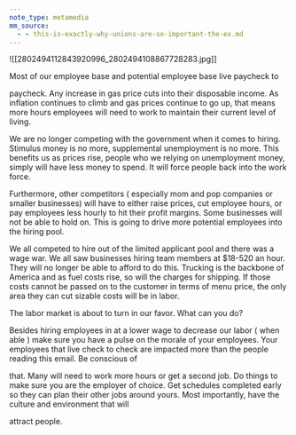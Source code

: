```yaml
---
note_type: metamedia
mm_source:
  - - this-is-exactly-why-unions-are-so-important-the-ex.md
---
```


![[2802494112843920996_2802494108867728283.jpg]]

Most of our employee base and potential employee base live paycheck to

paycheck. Any increase in gas price cuts into their disposable income. As inflation
continues to climb and gas prices continue to go up, that means more hours employees
will need to work to maintain their current level of living.

We are no longer competing with the government when it comes to hiring. Stimulus
money is no more, supplemental unemployment is no more. This benefits us as prices
rise, people who we relying on unemployment money, simply will have less money to
spend. It will force people back into the work force.

Furthermore, other competitors ( especially mom and pop companies or smaller
businesses) will have to either raise prices, cut employee hours, or pay employees less
hourly to hit their profit margins. Some businesses will not be able to hold on. This is
going to drive more potential employees into the hiring pool.

We all competed to hire out of the limited applicant pool and there was a wage war.
We all saw businesses hiring team members at $18-520 an hour. They will no longer be
able to afford to do this. Trucking is the backbone of America and as fuel costs rise, so
will the charges for shipping. If those costs cannot be passed on to the customer in
terms of menu price, the only area they can cut sizable costs will be in labor.

The labor market is about to turn in our favor. What can you do?

Besides hiring employees in at a lower wage to decrease our labor ( when able ) make
sure you have a pulse on the morale of your employees. Your employees that live check
to check are impacted more than the people reading this email. Be conscious of

that. Many will need to work more hours or get a second job. Do things to make sure
you are the employer of choice. Get schedules completed early so they can plan their
other jobs around yours. Most importantly, have the culture and environment that will

attract people.

